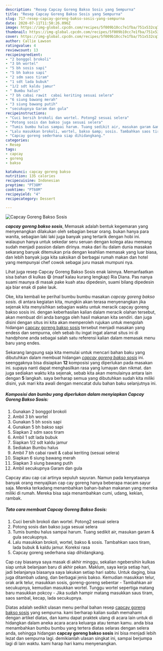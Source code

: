 ```yaml
---
description: "Resep Capcay Goreng Bakso Sosis yang Sempurna"
title: "Resep Capcay Goreng Bakso Sosis yang Sempurna"
slug: 717-resep-capcay-goreng-bakso-sosis-yang-sempurna
date: 2020-07-11T11:50:26.096Z
image: https://img-global.cpcdn.com/recipes/5f009b10cc7e1fba/751x532cq70/capcay-goreng-bakso-sosis-foto-resep-utama.jpg
thumbnail: https://img-global.cpcdn.com/recipes/5f009b10cc7e1fba/751x532cq70/capcay-goreng-bakso-sosis-foto-resep-utama.jpg
cover: https://img-global.cpcdn.com/recipes/5f009b10cc7e1fba/751x532cq70/capcay-goreng-bakso-sosis-foto-resep-utama.jpg
author: Callie Lawson
ratingvalue: 4
reviewcount: 13
recipeingredient:
- "2 bonggol brokoli"
- "3 bh wortel"
- "5 bh sosis sapi"
- "5 bh bakso sapi"
- "2 sdm saos tiram"
- "1 sdt lada bubuk"
- "1/2 sdt kaldu jamur"
- " Bumbu halus"
- "7 bh cabai rawit  cabai keriting sesuai selera"
- "6 siung bawang merah"
- "3 siung bawang putih"
- "secukupnya Garam dan gula"
recipeinstructions:
- "Cuci bersih brokoli dan wortel. Potong2 sesuai selera"
- "Potong sosis dan bakso juga sesuai selera"
- "Tumis bumbu halus sampai harum. Tuang sedikit air, masukan garam &amp; gula secukupnya."
- "Lalu masukkan brokoli, wortel, bakso &amp; sosis. Tambahkan saos tiram, lada bubuk &amp; kaldu jamur. Koreksi rasa"
- "Capcay goreng sederhana siap dihidangkang."
categories:
- Resep
tags:
- capcay
- goreng
- bakso

katakunci: capcay goreng bakso 
nutrition: 135 calories
recipecuisine: Indonesian
preptime: "PT38M"
cooktime: "PT60M"
recipeyield: "4"
recipecategory: Dessert

---
```



![Capcay Goreng Bakso Sosis](https://img-global.cpcdn.com/recipes/5f009b10cc7e1fba/751x532cq70/capcay-goreng-bakso-sosis-foto-resep-utama.jpg)

<b><i>capcay goreng bakso sosis</i></b>, Memasak adalah bentuk kegemaran yang menyenangkan dilakukan oleh sebagian besar orang. bukan hanya para wanita, sebagian laki laki juga banyak yang tertarik dengan hobi ini. walaupun hanya untuk sekedar seru seruan dengan kolega atau memang sudah menjadi passion dalam dirinya. maka dari itu dalam dunia masakan sekarang banyak ditemukan pria dengan keahlian memasak yang luar biasa, dan lebih banyak juga kita saksikan di berbagai rumah makan dan hotel yang mempunyai chef cowok sebagai juru masak mumpuni nya.

Lihat juga resep Capcay Goreng Bakso Sosis enak lainnya. Memanfaatkan sisa bahan di kulkas 😄 (maaf kalau kurang lengkap) Ria Diana. Pas nanya suami maunya di masak pake kuah atau dipedesin, suami bilang dipedesin aja biar enak di pake lauk.

Oke, kita kembali ke perihal bumbu bumbu masakan <i>capcay goreng bakso sosis</i>. di antara kegiatan kita, mungkin akan terasa menyenangkan jika sejenak kita menyisihkan sebagian waktu untuk meracik capcay goreng bakso sosis ini. dengan keberhasilan kalian dalam meracik olahan tersebut, akan membuat diri anda bangga oleh hasil makanan kita sendiri. dan juga disini dengan situs ini kita akan memperoleh rujukan untuk mengolah hidangan <u>capcay goreng bakso sosis</u> tersebut menjadi masakan yang endess dan sempurna, oleh sebab itu ingat ingat alamat situs ini di handphone anda sebagai salah satu referensi kalian dalam memasak menu baru yang endes.


Sekarang langsung saja kita memulai untuk mencari bahan baku yang dibutuhkan dalam membuat hidangan <u><i>capcay goreng bakso sosis</i></u> ini. seenggaknya bisa disiapkan <b>12</b> komposisi yang diperlukan pada masakan ini. supaya nanti dapat menghasilkan rasa yang lumayan dan nikmat. dan juga sediakan waktu kita sejenak, sebab kita akan memulainya antara lain dengan <b>5</b> langkah. saya berharap semua yang dibutuhkan sudah kita miliki disini, yuk mari kita awali dengan mencatat dulu bahan baku selanjutnya ini.

<!--inarticleads1-->

##### Komposisi dan bumbu yang diperlukan dalam menyiapkan Capcay Goreng Bakso Sosis:

1. Gunakan 2 bonggol brokoli
1. Ambil 3 bh wortel
1. Gunakan 5 bh sosis sapi
1. Gunakan 5 bh bakso sapi
1. Siapkan 2 sdm saos tiram
1. Ambil 1 sdt lada bubuk
1. Siapkan 1/2 sdt kaldu jamur
1. Sediakan  Bumbu halus
1. Ambil 7 bh cabai rawit &amp; cabai keriting (sesuai selera)
1. Siapkan 6 siung bawang merah
1. Siapkan 3 siung bawang putih
1. Ambil secukupnya Garam dan gula


Capcay atau cap cai artinya sepuluh sayuran. Namun pada kenyataanya banyak orang menyajikan cap cay goreng hanya beberapa macam sayur saja. Mereka terkadang menambahkan bahan-bahan makanan yang mereka miliki di rumah. Mereka bisa saja menambahkan cumi, udang, kekian, rambak. 

<!--inarticleads2-->

##### Tata cara membuat Capcay Goreng Bakso Sosis:

1. Cuci bersih brokoli dan wortel. Potong2 sesuai selera
1. Potong sosis dan bakso juga sesuai selera
1. Tumis bumbu halus sampai harum. Tuang sedikit air, masukan garam &amp; gula secukupnya.
1. Lalu masukkan brokoli, wortel, bakso &amp; sosis. Tambahkan saos tiram, lada bubuk &amp; kaldu jamur. Koreksi rasa
1. Capcay goreng sederhana siap dihidangkang.


Cap cay biasanya saya masak di akhir minggu, sekalian ngebersihin kulkas siap untuk belanjaan baru di akhir pekan. Maklum, saya kerja setiap hari, jadi belanjanya biasanya saya lakukan setiap hari sabtu. Untuk daging, bisa juga ditambah udang, dan berbagai jenis bakso. Kemudian masukkan telur, orak arik telur, masukkan sosis, goreng-goreng sebentar - Tambahkan air secukupnya, kemudian masukkan wortel. Tunggu wortel sepertiga matang baru masukkan pokcoy - Jika sudah hampir matang masukkan saus tiram, saos sambal, kecap, lada secukupnya. 

Diatas adalah sedikit ulasan menu perihal bahan resep <u>capcay goreng bakso sosis</u> yang sempurna. kami berharap kalian sudah memahami dengan artikel diatas, dan kamu dapat praktek ulang di acara lain untuk di hidangkan dalam aneka acara acara keluarga atau teman kamu. anda bisa menambahkan bumbu bumbu yang tertera diatas selaras dengan selera anda, sehingga hidangan <b>capcay goreng bakso sosis</b> ini bisa menjadi lebih lezat dan sempurna lagi. demikianlah ulasan singkat ini, sampai berjumpa lagi di lain waktu. kami harap hari kamu menyenangkan.
